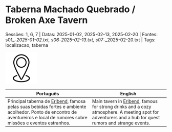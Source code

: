 
# Taberna Machado Quebrado / Broken Axe Tavern

Sessões: 1, 6, 7 | Datas: 2025-01-02, 2025-02-13, 2025-02-20 | Fontes: s01_-_2025-01-02.txt, s06_-_2025-02-13.txt, s07_-_2025-02-20.txt | Tags: localizacao, taberna

![Taberna Machado Quebrado](docs/dm/-/locations/blank.png)

| Português | English |
|-----------|---------|
| Principal taberna de [Eribend](eribend.md), famosa pelas suas bebidas fortes e ambiente acolhedor. Ponto de encontro de aventureiros e local de rumores sobre missões e eventos estranhos. | Main tavern in [Eribend](eribend.md), famous for strong drinks and a cozy atmosphere. A meeting spot for adventurers and a hub for quest rumors and strange events. |

